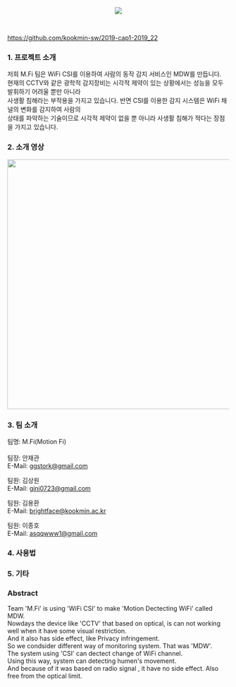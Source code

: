 <div align="center">
<p><img src="/Images/MDW.PNG"></p>
</div>
<br/>

https://github.com/kookmin-sw/2019-cap1-2019_22

### 1. 프로젝트 소개
저희 M.Fi 팀은 WiFi CSI를 이용하여 사람의 동작 감지 서비스인 MDW를 만듭니다.<br/>
현재의 CCTV와 같은 광학적 감지장비는 시각적 제약이 있는 상황에서는 성능을 모두 발휘하기 어려울 뿐만 아니라<br/>
사생활 침해라는 부작용을 가지고 있습니다. 반면 CSI를 이용한 감지 시스템은 WiFi 채널의 변화를 감지하여 사람의 <br/>
상태를 파악하는 기술이므로 시각적 제약이 없을 뿐 아니라 사생활 침해가 적다는 장점을 가지고 있습니다.<br/>


### 2. 소개 영상

<p align="center">
<a href="https://www.youtube.com/embed/gBwz4oIDKAg"><img height="566" width="574" src="/Images/MDW.PNG"></a>
</p>

### 3. 팀 소개

팀명: M.Fi(Motion Fi)
<br/>
<br/>
팀장: 안재관<br/>
E-Mail: ggstork@gmail.com<br/>

팀원: 김상원<br/> 
E-Mail: gini0723@gmail.com<br/>

팀원: 김용환<br/>
E-Mail: brightface@kookmin.ac.kr<br/>

팀원: 이종호<br/>
E-Mail: asqqwww1@gmail.com<br/>

### 4. 사용법

### 5. 기타

### Abstract
Team 'M.Fi' is using 'WiFi CSI' to make 'Motion Dectecting WiFi' called MDW.<br/>
Nowdays the device like 'CCTV' that based on optical, is can not working well when it have some visual restriction.<br/>
And it also has side effect, like Privacy infringement.<br/>
So we condsider different way of monitoring system. That was 'MDW'.<br/>
The system using 'CSI' can dectect change of WiFi channel.<br/>
Using this way, system can detecting humen's movement.</br>
And because of it was based on radio signal , it have no side effect. Also free from the optical limit.

